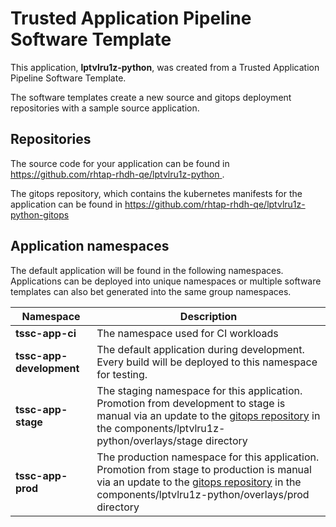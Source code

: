 # Trusted Application Pipeline Software Template

This application, **lptvlru1z-python**, was created from a Trusted Application Pipeline Software Template.

The software templates create a new source and gitops deployment repositories with a sample source application. 

## Repositories

The source code for your application can be found in [https://github.com/rhtap-rhdh-qe/lptvlru1z-python ](https://github.com/rhtap-rhdh-qe/lptvlru1z-python ).
 
The gitops repository, which contains the kubernetes manifests for the application can be found in 
[https://github.com/rhtap-rhdh-qe/lptvlru1z-python-gitops ](https://github.com/rhtap-rhdh-qe/lptvlru1z-python-gitops ) 

## Application namespaces 

The default application will be found in the following namespaces. Applications can be deployed into unique namespaces or multiple software templates can also bet generated into the same group namespaces.  

|  Namespace   |  Description   |  
| -------- | -------- |
| **tssc-app-ci** | The namespace used for CI workloads |
| **tssc-app-development** | The default application during development. Every build will be deployed to this namespace for testing. |
| **tssc-app-stage** | The staging namespace for this application. Promotion from development to stage is manual via an update to the [gitops repository](https://github.com/rhtap-rhdh-qe/lptvlru1z-python-gitops ) in the components/lptvlru1z-python/overlays/stage directory |
| **tssc-app-prod** | The production namespace for this application. Promotion from stage to production is manual via an update to the [gitops repository](https://github.com/rhtap-rhdh-qe/lptvlru1z-python-gitops ) in the components/lptvlru1z-python/overlays/prod directory |